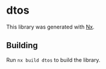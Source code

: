 # dtos

This library was generated with [Nx](https://nx.dev).

## Building

Run `nx build dtos` to build the library.
